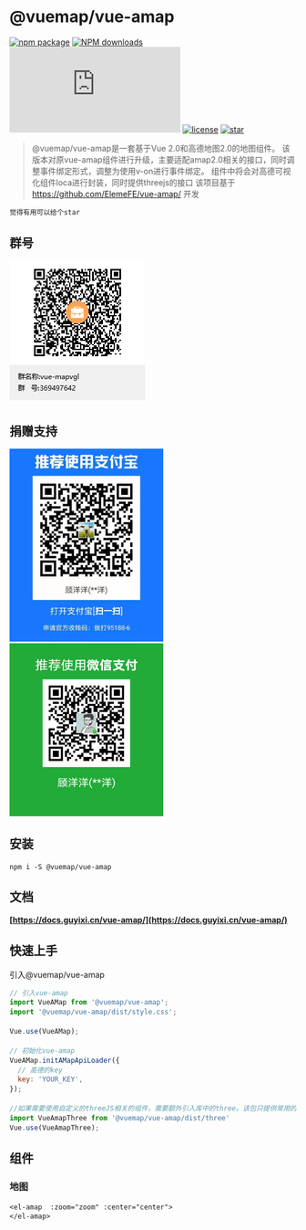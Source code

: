
# @vuemap/vue-amap
[![npm package](https://img.shields.io/npm/v/@vuemap/vue-amap.svg)](https://www.npmjs.org/package/@vuemap/vue-amap)
[![NPM downloads](http://img.shields.io/npm/dm/@vuemap/vue-amap.svg)](https://npmjs.org/package/@vuemap/vue-amap)
![JS gzip size](http://img.badgesize.io/https://unpkg.com/@vuemap/vue-amap/dist/index.js?compression=gzip&label=gzip%20size:%20JS)
[![license](https://img.shields.io/github/license/elemefe/vue-amap.svg?style=flat-square)](https://github.com/ElemeFE/vue-amap)
[![star](https://gitee.com/guyangyang/vue-amap/badge/star.svg?theme=dark)](https://gitee.com/guyangyang/vue-amap/stargazers)

> @vuemap/vue-amap是一套基于Vue 2.0和高德地图2.0的地图组件。
> 该版本对原vue-amap组件进行升级，主要适配amap2.0相关的接口，同时调整事件绑定形式，调整为使用v-on进行事件绑定。
> 组件中将会对高德可视化组件loca进行封装，同时提供threejs的接口
> 该项目基于 https://github.com/ElemeFE/vue-amap/ 开发

```html
觉得有用可以给个star
```

## 群号
![avatar](./image/vue-mapvgl.png)

## 捐赠支持
<img src="./src/docs/assets/images/zhifubao.jpg" alt="支付宝" width="270px" />
<img src="./src/docs/assets/images/weixin.png" alt="微信" width="270px"/>

## 安装
```
npm i -S @vuemap/vue-amap
```

## 文档
**[https://docs.guyixi.cn/vue-amap/](https://docs.guyixi.cn/vue-amap/)**


## 快速上手

引入@vuemap/vue-amap

```javascript
// 引入vue-amap
import VueAMap from '@vuemap/vue-amap';
import '@vuemap/vue-amap/dist/style.css';

Vue.use(VueAMap);

// 初始化vue-amap
VueAMap.initAMapApiLoader({
  // 高德的key
  key: 'YOUR_KEY',
});

//如果需要使用自定义的threeJS相关的组件，需要额外引入库中的three。该包只提供常用的模型加载，灯光，HDR等相关能力，更细致的控制需要在模型初始化后获取对象进行操作
import VueAmapThree from '@vuemap/vue-amap/dist/three'
Vue.use(VueAmapThree);
```

## 组件

### 地图

```vue
<el-amap  :zoom="zoom" :center="center">
</el-amap>
```

